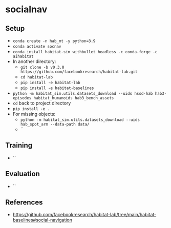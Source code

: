 # socialnav

## Setup
- `conda create -n hab_mt -y python=3.9`
- `conda activate socnav`
- `conda install habitat-sim withbullet headless -c conda-forge -c aihabitat`
- In another directory:
    - `git clone -b v0.3.0 https://github.com/facebookresearch/habitat-lab.git`
    - `cd habitat-lab`
    - `pip install -e habitat-lab`
    - `pip install -e habitat-baselines`
- `python -m habitat_sim.utils.datasets_download --uids hssd-hab hab3-episodes habitat_humanoids hab3_bench_assets`
- `cd` back to project directory
- `pip install -e .`
- For missing objects:
    - `python -m habitat_sim.utils.datasets_download --uids hab_spot_arm --data-path data/`
    - ``


## Training
- ``

## Evaluation
- ``

## References
- https://github.com/facebookresearch/habitat-lab/tree/main/habitat-baselines#social-navigation